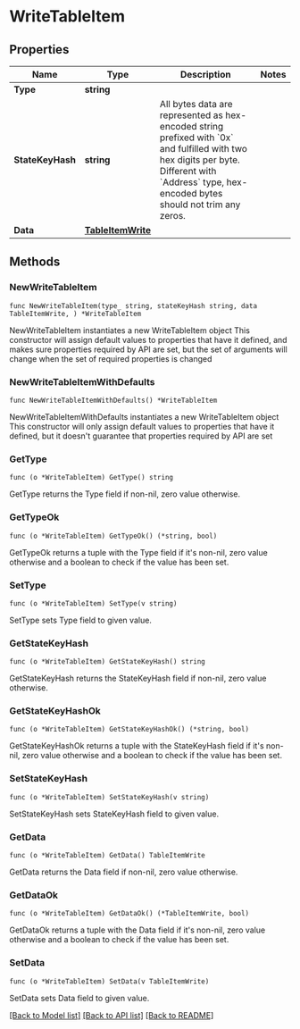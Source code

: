 # WriteTableItem

## Properties

Name | Type | Description | Notes
------------ | ------------- | ------------- | -------------
**Type** | **string** |  | 
**StateKeyHash** | **string** | All bytes data are represented as hex-encoded string prefixed with &#x60;0x&#x60; and fulfilled with two hex digits per byte.  Different with &#x60;Address&#x60; type, hex-encoded bytes should not trim any zeros.  | 
**Data** | [**TableItemWrite**](TableItemWrite.md) |  | 

## Methods

### NewWriteTableItem

`func NewWriteTableItem(type_ string, stateKeyHash string, data TableItemWrite, ) *WriteTableItem`

NewWriteTableItem instantiates a new WriteTableItem object
This constructor will assign default values to properties that have it defined,
and makes sure properties required by API are set, but the set of arguments
will change when the set of required properties is changed

### NewWriteTableItemWithDefaults

`func NewWriteTableItemWithDefaults() *WriteTableItem`

NewWriteTableItemWithDefaults instantiates a new WriteTableItem object
This constructor will only assign default values to properties that have it defined,
but it doesn't guarantee that properties required by API are set

### GetType

`func (o *WriteTableItem) GetType() string`

GetType returns the Type field if non-nil, zero value otherwise.

### GetTypeOk

`func (o *WriteTableItem) GetTypeOk() (*string, bool)`

GetTypeOk returns a tuple with the Type field if it's non-nil, zero value otherwise
and a boolean to check if the value has been set.

### SetType

`func (o *WriteTableItem) SetType(v string)`

SetType sets Type field to given value.


### GetStateKeyHash

`func (o *WriteTableItem) GetStateKeyHash() string`

GetStateKeyHash returns the StateKeyHash field if non-nil, zero value otherwise.

### GetStateKeyHashOk

`func (o *WriteTableItem) GetStateKeyHashOk() (*string, bool)`

GetStateKeyHashOk returns a tuple with the StateKeyHash field if it's non-nil, zero value otherwise
and a boolean to check if the value has been set.

### SetStateKeyHash

`func (o *WriteTableItem) SetStateKeyHash(v string)`

SetStateKeyHash sets StateKeyHash field to given value.


### GetData

`func (o *WriteTableItem) GetData() TableItemWrite`

GetData returns the Data field if non-nil, zero value otherwise.

### GetDataOk

`func (o *WriteTableItem) GetDataOk() (*TableItemWrite, bool)`

GetDataOk returns a tuple with the Data field if it's non-nil, zero value otherwise
and a boolean to check if the value has been set.

### SetData

`func (o *WriteTableItem) SetData(v TableItemWrite)`

SetData sets Data field to given value.



[[Back to Model list]](../README.md#documentation-for-models) [[Back to API list]](../README.md#documentation-for-api-endpoints) [[Back to README]](../README.md)


